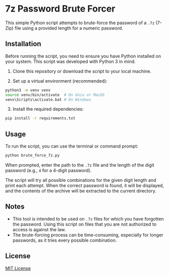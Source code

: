 # 7z Password Brute Forcer

This simple Python script attempts to brute-force the password of a `.7z` (7-Zip) file using a provided length for a numeric password.

## Installation

Before running the script, you need to ensure you have Python installed on your system. This script was developed with Python 3 in mind.

1. Clone this repository or download the script to your local machine.

2. Set up a virtual environment (recommended):

```bash
python3 -m venv venv
source venv/bin/activate  # On Unix or MacOS
venv\Scripts\activate.bat # On Windows
```

3. Install the required dependencies:

```bash
pip install -r requirements.txt
```

## Usage

To run the script, you can use the terminal or command prompt:

```bash
python brute_force_7z.py
```

When prompted, enter the path to the `.7z` file and the length of the digit password (e.g., `4` for a 4-digit password).

The script will try all possible combinations for the given digit length and print each attempt. When the correct password is found, it will be displayed, and the contents of the archive will be extracted to the current directory.

## Notes

- This tool is intended to be used on `.7z` files for which you have forgotten the password. Using this script on files that you are not authorized to access is against the law.
- The brute-forcing process can be time-consuming, especially for longer passwords, as it tries every possible combination.

## License

[MIT License](LICENSE.txt)

